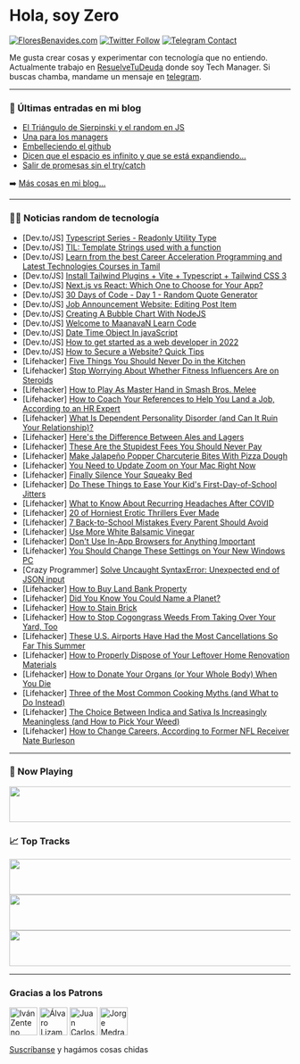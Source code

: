 # Hola, soy Zero

[![FloresBenavides.com](https://img.shields.io/website?down_message=oops&label=MiBlog&style=for-the-badge&up_message=online&url=https%3A%2F%2Ffloresbenavides.com)](https://floresbenavides.com) [![Twitter Follow](https://img.shields.io/twitter/follow/ZeroDragon?color=%231DA1F2&label=Follow&logo=twitter&logoColor=ffffff&style=for-the-badge)](https://twitter.com/zerodragon) [![Telegram Contact](https://img.shields.io/badge/escr%C3%ADbeme-ZeroDragon-%2326A5E4?style=for-the-badge&logo=telegram)](https://t.me/zerodragon)

Me gusta crear cosas y experimentar con tecnología que no entiendo.
Actualmente trabajo en [ResuelveTuDeuda](http://github.com/resuelve) donde soy Tech Manager.
Si buscas chamba, mandame un mensaje en [telegram](https://t.me/zerodragon).

---

### 📕 Últimas entradas en mi blog
<!-- BLOG-POST-LIST:START -->
- [El Triángulo de Sierpinski y el random en JS](https://floresbenavides.com/el-triangulo-de-sierpinski-y-el-random-en-js/)
- [Una para los managers](https://floresbenavides.com/una-para-los-managers/)
- [Embelleciendo el github](https://floresbenavides.com/embelleciendo-el-github/)
- [Dicen que el espacio es infinito y que se está expandiendo…](https://floresbenavides.com/dicen-que-el-espacio-es-infinito-y-que-se-esta-expandiendo/)
- [Salir de promesas sin el try/catch](https://floresbenavides.com/salir-de-promesas-sin-el-try-catch/)
<!-- BLOG-POST-LIST:END -->

➡️ [Más cosas en mi blog...](https://floresbenavides.com)

---

### 👨‍💻 Noticias random de tecnología
<!-- TECH-POSTS:START -->
- [Dev.to/JS] [Typescript Series - Readonly Utility Type](https://dev.to/sarmunbustillo/typescript-series-readonly-utility-type-mla)
- [Dev.to/JS] [TIL: Template Strings used with a function](https://dev.to/jwwnz/til-template-strings-used-with-a-function-12ob)
- [Dev.to/JS] [Learn from the best Career Acceleration Programming and Latest Technologies Courses in Tamil](https://dev.to/maanavanlearncode/learn-from-the-best-career-acceleration-programming-and-latest-technologies-courses-in-tamil-a44)
- [Dev.to/JS] [Install Tailwind Plugins + Vite + Typescript + Tailwind CSS 3](https://dev.to/larainfo/install-tailwind-plugins-vite-typescript-tailwind-css-3-1igc)
- [Dev.to/JS] [Next.js vs React: Which One to Choose for Your App?](https://dev.to/flatlogic/nextjs-vs-react-which-one-to-choose-for-your-app-290d)
- [Dev.to/JS] [30 Days of Code - Day 1 - Random Quote Generator](https://dev.to/blueboi904/30-days-of-code-day-1-random-quote-generator-5hej)
- [Dev.to/JS] [Job Announcement Website: Editing Post Item](https://dev.to/sokhavuth/job-announcement-website-editing-post-item-4n02)
- [Dev.to/JS] [Creating A Bubble Chart With NodeJS](https://dev.to/lightningchart/creating-a-bubble-chart-with-nodejs-lk7)
- [Dev.to/JS] [Welcome to MaanavaN Learn Code](https://dev.to/maanavanlearncode/welcome-to-maanavan-learn-code-4e3l)
- [Dev.to/JS] [Date Time Object In javaScript](https://dev.to/sadiqshah786/set-the-format-of-date-30lh)
- [Dev.to/JS] [How to get started as a web developer in 2022](https://dev.to/rhythmsaha/how-to-get-started-as-a-web-developer-in-2022-83n)
- [Dev.to/JS] [How to Secure a Website? Quick Tips](https://dev.to/ammohitchaprana/how-to-secure-a-website-quick-tips-ko5)
- [Lifehacker] [Five Things You Should Never Do in the Kitchen](https://lifehacker.com/five-things-you-should-never-do-in-the-kitchen-1849414389)
- [Lifehacker] [Stop Worrying About Whether Fitness Influencers Are on Steroids](https://lifehacker.com/stop-worrying-about-whether-fitness-influencers-are-on-1849412704)
- [Lifehacker] [How to Play As Master Hand in Smash Bros. Melee](https://lifehacker.com/how-to-play-as-master-hand-in-smash-bros-melee-1849413909)
- [Lifehacker] [How to Coach Your References to Help You Land a Job, According to an HR Expert](https://lifehacker.com/how-to-coach-your-references-to-help-you-land-a-job-1849413722)
- [Lifehacker] [What Is Dependent Personality Disorder &lpar;and Can It Ruin Your Relationship&rpar;?](https://lifehacker.com/what-is-dependent-personality-disorder-and-can-it-ruin-1849413537)
- [Lifehacker] [Here&#39;s the Difference Between Ales and Lagers](https://lifehacker.com/heres-the-difference-between-ales-and-lagers-1849412907)
- [Lifehacker] [These Are the Stupidest Fees You Should Never Pay](https://lifehacker.com/these-are-the-stupidest-fees-you-should-never-pay-1849412351)
- [Lifehacker] [Make Jalapeño Popper Charcuterie Bites With Pizza Dough](https://lifehacker.com/make-jalapeno-popper-charcuterie-bites-with-pizza-dough-1849412863)
- [Lifehacker] [You Need to Update Zoom on Your Mac Right Now](https://lifehacker.com/you-need-to-update-zoom-on-your-mac-right-now-1849412591)
- [Lifehacker] [Finally Silence Your Squeaky Bed](https://lifehacker.com/finally-silence-your-squeaky-bed-1849407166)
- [Lifehacker] [Do These Things to Ease Your Kid&#39;s First-Day-of-School Jitters](https://lifehacker.com/do-these-things-to-ease-your-kids-first-day-of-school-j-1849411161)
- [Lifehacker] [What to Know About Recurring Headaches After COVID](https://lifehacker.com/what-to-know-about-recurring-headaches-after-covid-1849409448)
- [Lifehacker] [20 of Horniest Erotic Thrillers Ever Made](https://lifehacker.com/20-of-horniest-erotic-thrillers-ever-made-1849400981)
- [Lifehacker] [7 Back-to-School Mistakes Every Parent Should Avoid](https://lifehacker.com/7-back-to-school-mistakes-every-parent-should-avoid-1849407342)
- [Lifehacker] [Use More White Balsamic Vinegar](https://lifehacker.com/use-more-white-balsamic-vinegar-1849406097)
- [Lifehacker] [Don&#39;t Use In-App Browsers for Anything Important](https://lifehacker.com/dont-use-in-app-browsers-for-anything-important-1849401900)
- [Lifehacker] [You Should Change These Settings on Your New Windows PC](https://lifehacker.com/you-should-change-settings-on-your-new-windows-pc-1849404907)
- [Crazy Programmer] [Solve Uncaught SyntaxError: Unexpected end of JSON input](https://www.thecrazyprogrammer.com/2022/08/unexpected-end-of-json-input.html)
- [Lifehacker] [How to Buy Land Bank Property](https://lifehacker.com/how-to-buy-land-bank-property-1849407301)
- [Lifehacker] [Did You Know You Could Name a Planet?](https://lifehacker.com/did-you-know-you-could-name-a-planet-1849409658)
- [Lifehacker] [How to Stain Brick](https://lifehacker.com/how-to-stain-brick-1849407328)
- [Lifehacker] [How to Stop Cogongrass Weeds From Taking Over Your Yard, Too](https://lifehacker.com/how-to-stop-cogongrass-weeds-from-taking-over-your-yard-1849407766)
- [Lifehacker] [These U.S. Airports Have Had the Most Cancellations So Far This Summer](https://lifehacker.com/these-u-s-airports-have-had-the-most-cancellations-so-1849407278)
- [Lifehacker] [How to Properly Dispose of Your Leftover Home Renovation Materials](https://lifehacker.com/how-to-properly-dispose-of-your-leftover-home-renovatio-1849407754)
- [Lifehacker] [How to Donate Your Organs &lpar;or Your Whole Body&rpar; When You Die](https://lifehacker.com/how-to-donate-your-organs-or-your-whole-body-when-you-1849407201)
- [Lifehacker] [Three of the Most Common Cooking Myths &lpar;and What to Do Instead&rpar;](https://lifehacker.com/three-of-the-most-common-cooking-myths-and-what-to-do-1849407442)
- [Lifehacker] [The Choice Between Indica and Sativa Is Increasingly Meaningless &lpar;and How to Pick Your Weed&rpar;](https://lifehacker.com/the-choice-between-indica-and-sativa-is-increasingly-me-1849405819)
- [Lifehacker] [How to Change Careers, According to Former NFL Receiver Nate Burleson](https://lifehacker.com/how-to-change-careers-according-to-former-nfl-receiver-1849406998)<!-- TECH-POSTS:END -->

---

### 🎵 Now Playing
<a href="https://spotify-now-playing-dun.vercel.app/now-playing?open"><img src="https://spotify-now-playing-dun.vercel.app/now-playing" width="540" height="64"></a>

### 📈 Top Tracks
<a href="https://spotify-now-playing-dun.vercel.app/top-tracks?i=1&open"><img src="https://spotify-now-playing-dun.vercel.app/top-tracks?i=1" width="540" height="64"></a>
<a href="https://spotify-now-playing-dun.vercel.app/top-tracks?i=2&open"><img src="https://spotify-now-playing-dun.vercel.app/top-tracks?i=2" width="540" height="64"></a>
<a href="https://spotify-now-playing-dun.vercel.app/top-tracks?i=3&open"><img src="https://spotify-now-playing-dun.vercel.app/top-tracks?i=3" width="540" height="64"></a>

---

### Gracias a los Patrons
[<img src="https://avatars.githubusercontent.com/u/243380?v=4" alt="Iván Zenteno" width="50px">](https://github.com/k001) [<img src="https://avatars.githubusercontent.com/u/19955639?v=4" alt="Álvaro Lizama" width="50px">](https://github.com/alvarolizama) [<img src="https://avatars.githubusercontent.com/u/2718753?v=4" alt="Juan Carlos Ruiz" width="50px">](https://github.com/JuanCrg90) [<img src="https://avatars.githubusercontent.com/u/37025?v=4" alt="Jorge Medrano" width="50px">](https://github.com/h1pp1e) 

[Suscríbanse](https://www.patreon.com/zerodragon) y hagámos cosas chidas
